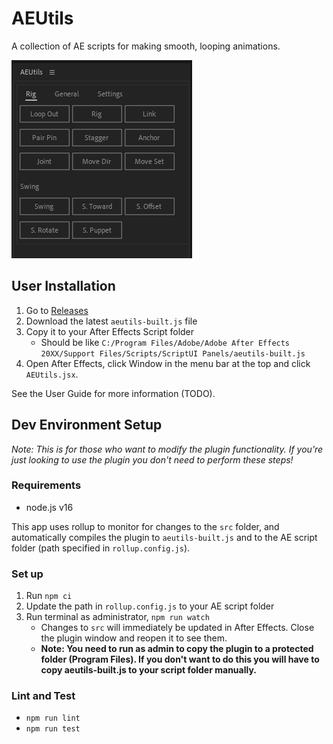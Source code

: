 # AEUtils

A collection of AE scripts for making smooth, looping animations.

![Plugin](img/plugin.png)

## User Installation

1. Go to [Releases](https://github.com/jamos-tay/aeutils/releases/)
2. Download the latest `aeutils-built.js` file
3. Copy it to your After Effects Script folder
    - Should be like `C:/Program Files/Adobe/Adobe After Effects 20XX/Support Files/Scripts/ScriptUI Panels/aeutils-built.js`
4. Open After Effects, click Window in the menu bar at the top and click `AEUtils.jsx`.

See the User Guide for more information (TODO).

## Dev Environment Setup

*Note: This is for those who want to modify the plugin functionality. If you're just looking to use the plugin you don't need to perform these steps!*

### Requirements
- node.js v16

This app uses rollup to monitor for changes to the `src` folder, and automatically compiles the plugin to `aeutils-built.js` and to the AE script folder (path specified in `rollup.config.js`).

### Set up
1. Run `npm ci`
2. Update the path in `rollup.config.js` to your AE script folder
3. Run terminal as administrator, `npm run watch`
    - Changes to `src` will immediately be updated in After Effects. Close the plugin window and reopen it to see them.
    - **Note: You need to run as admin to copy the plugin to a protected folder (Program Files). If you don't want to do this you will have to copy aeutils-built.js to your script folder manually.**

### Lint and Test
- `npm run lint`
- `npm run test`
